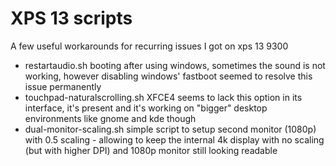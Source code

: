 # XPS 13 scripts

A few useful workarounds for recurring issues I got on xps 13 9300

 - restartaudio.sh booting after using windows, sometimes the sound is not working, however disabling windows' fastboot seemed to resolve this issue permanently
 - touchpad-naturalscrolling.sh XFCE4 seems to lack this option in its interface, it's present and it's working on "bigger" desktop environments like gnome and kde though
 - dual-monitor-scaling.sh simple script to setup second monitor (1080p) with 0.5 scaling - allowing to keep the internal 4k display with no scaling (but with higher DPI) and 1080p monitor still looking readable


